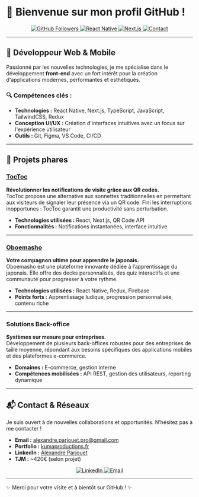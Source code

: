 # 👋 Bienvenue sur mon profil GitHub !  
<p align="center">
  <a href="https://github.com/alexandreparjouet" target="_blank">
    <img src="https://img.shields.io/github/followers/FrSenpai?label=Suivre&style=social" alt="GitHub Followers">
  </a>
  <a href="https://reactnative.dev/" target="_blank">
    <img src="https://img.shields.io/badge/React%20Native-%231572B6.svg?style=flat&logo=react&logoColor=white" alt="React Native">
  </a>
  <a href="https://nextjs.org/" target="_blank">
    <img src="https://img.shields.io/badge/Next.js-%23000000.svg?style=flat&logo=nextdotjs&logoColor=white" alt="Next.js">
  </a>
  <a href="mailto:alexandre.parjouet.pro@gmail.com" target="_blank">
    <img src="https://img.shields.io/badge/Contact-📧-blue" alt="Contact">
  </a>
</p>

---

## 🚀 Développeur Web & Mobile  
Passionné par les nouvelles technologies, je me spécialise dans le développement **front-end** avec un fort intérêt pour la création d'applications modernes, performantes et esthétiques.  

### 🔍 **Compétences clés :**  
- **Technologies :** React Native, Next.js, TypeScript, JavaScript, TailwindCSS, Redux  
- **Conception UI/UX :** Création d'interfaces intuitives avec un focus sur l'expérience utilisateur  
- **Outils :** Git, Figma, VS Code, CI/CD  

---

## 🌟 **Projets phares**  

### [TocToc](https://toctoc-qr.com)  
**Révolutionner les notifications de visite grâce aux QR codes.**  
TocToc propose une alternative aux sonnettes traditionnelles en permettant aux visiteurs de signaler leur présence via un QR code. Fini les interruptions inopportunes : TocToc garantit une productivité sans perturbation.  

- **Technologies utilisées :** React, Next.js, QR Code API  
- **Fonctionnalités :** Notifications instantanées, interface intuitive  

---

### [Oboemasho](https://oboemasho.com)  
**Votre compagnon ultime pour apprendre le japonais.**  
Oboemasho est une plateforme innovante dédiée à l’apprentissage du japonais. Elle offre des decks personnalisés, des quiz interactifs et une communauté pour progresser à votre rythme.

- **Technologies utilisées :** React Native, Redux, Firebase  
- **Points forts :** Apprentissage ludique, progression personnalisée, contenu riche  

---

### Solutions Back-office  
**Systèmes sur mesure pour entreprises.**  
Développement de plusieurs back-offices robustes pour des entreprises de taille moyenne, répondant aux besoins spécifiques des applications mobiles et des plateformes e-commerce.  

- **Domaines :** E-commerce, gestion interne  
- **Compétences mobilisées :** API REST, gestion des utilisateurs, reporting dynamique  

---

## 📬 **Contact & Réseaux**  

Je suis ouvert à de nouvelles collaborations et opportunités. N’hésitez pas à me contacter !  

- **Email :** alexandre.parjouet.pro@gmail.com  
- **Portfolio :** [kumaproductions.fr](https://kumaproductions.fr)  
- **LinkedIn :** [Alexandre Parjouet](https://www.linkedin.com/in/alexandre-parjouet/)  
- **TJM :** ~420€ (selon projet)  

<p align="center">
  <a href="https://linkedin.com/in/alexandre-parjouet" target="_blank">
    <img src="https://img.shields.io/badge/-LinkedIn-blue?style=for-the-badge&logo=linkedin&logoColor=white" alt="LinkedIn">
  </a>
  <a href="mailto:alexandre.parjouet.pro@gmail.com" target="_blank">
    <img src="https://img.shields.io/badge/-Email-red?style=for-the-badge&logo=gmail&logoColor=white" alt="Email">
  </a>
</p>

---

✨ Merci pour votre visite et à bientôt sur GitHub ! ✨  

